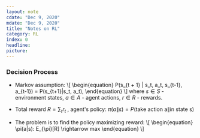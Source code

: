 ```yaml
---
layout: note
cdate: "Dec 9, 2020"
mdate: "Dec 9, 2020"
title: "Notes on RL"
category: RL
index: 0
headline: 
picture: 
---
```


### Decision Process

- Markov assumption: 
\\[
\begin{equation}
P(s_{t + 1} \| s_t, a_t, s_{t-1}, a_{t-1}) = P(s_{t+1}\|s_t, a_t),
\end{equation}
\\]
where $s \in S$ - environment states, $a \in A$ - agent actions, $r \in R$ - rewards.

- Total reward $R=\sum_t r_t$ , agent's policy: $\pi(a\|s) = P(\text{take action a}\|\text{in state s})$

- The problem is to find the policy maximizing reward:
\\[
\begin{equation}
\pi(a\|s): E_{\pi}\[R\] \rightarrow max
\end{equation}
\\]